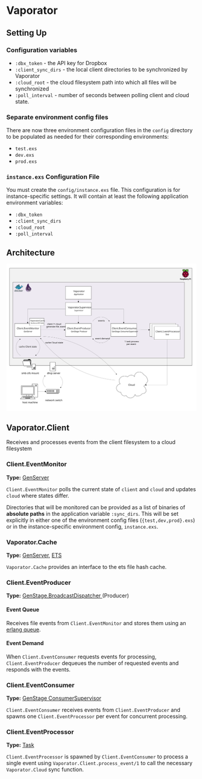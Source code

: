 # Vaporator

## Setting Up

### Configuration variables

- `:dbx_token` - the API key for Dropbox
- `:client_sync_dirs` - the local client directories to be synchronized by
  Vaporator
- `:cloud_root` - the cloud filesystem path into which all files
  will be synchronized
- `:poll_interval` - number of seconds between polling client and cloud state.

### Separate environment config files

There are now three environment configuration files in the `config`
directory to be populated as needed for their corresponding
environments:

- `test.exs`
- `dev.exs`
- `prod.exs`

### `instance.exs` Configuration File

You must create the `config/instance.exs` file. This configuration is
for instance-specific settings. It will contain at least the following
application environment variables:

- `:dbx_token`
- `:client_sync_dirs`
- `:cloud_root`
- `:poll_interval`

## Architecture
<img src="./assets/architecture.svg">

## Vaporator.Client

Receives and processes events from the client filesystem to a cloud filesystem

### Client.EventMonitor
**Type:**
[GenServer](hexdocs.pm/elixir/GenServer.html)

`Client.EventMonitor` polls the current state of `client` and `cloud` and updates `cloud` where states differ.

Directories that will be monitored can be provided as a list of
binaries of **absolute paths** in the application variable
`:sync_dirs`. This will be set explicitly in either one of the
environment config files (`{test,dev,prod}.exs`) or in the
instance-specific environment config, `instance.exs`.

### Vaporator.Cache
**Type:**
[GenServer](hexdocs.pm/elixir/GenServer.html), 
[ETS](https://hexdocs.pm/ets/Ets.html)

`Vaporator.Cache` provides an interface to the ets file hash cache.

### Client.EventProducer
**Type:**
[GenStage.BroadcastDispatcher
](https://hexdocs.pm/gen_stage/GenStage.Dispatcher.html) (Producer)

#### Event Queue
Receives file events from `Client.EventMonitor` and stores them using an 
[erlang queue](http://erlang.org/doc/man/queue.html).

#### Event Demand
When `Client.EventConsumer` requests events for processing, 
`Client.EventProducer` dequeues the number of requested 
events and responds with the events.

### Client.EventConsumer
**Type:**
[GenStage ConsumerSupervisor
](https://hexdocs.pm/gen_stage/ConsumerSupervisor.html)

`Client.EventConsumer` receives events from `Client.EventProducer` and 
spawns one `Client.EventProcessor` per event for concurrent processing.

### Client.EventProcessor
**Type:**
[Task](https://hexdocs.pm/elixir/Task.html)

`Client.EventProcessor` is spawned by `Client.EventConsumer` to process 
a single event using `Vaporator.Client.process_event/1` to call the necessary 
`Vaporator.Cloud` sync function.
